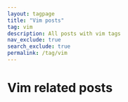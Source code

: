 ```yaml
---
layout: tagpage
title: "Vim posts"
tag: vim
description: All posts with vim tags
nav_exclude: true
search_exclude: true
permalink: /tag/vim
---
```


# Vim related posts





